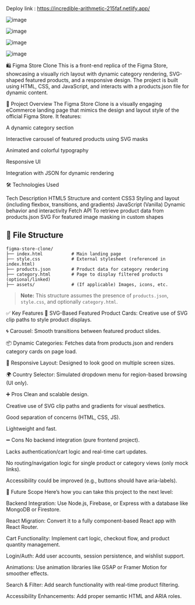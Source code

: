 Deploy link : https://incredible-arithmetic-215faf.netlify.app/ 

![image](https://github.com/user-attachments/assets/50d062ba-8362-4c44-8301-4a1d0b3b6b94)

![image](https://github.com/user-attachments/assets/8a4f4b46-5010-4679-954d-531d1db96a1b)

![image](https://github.com/user-attachments/assets/03deccea-5e7f-48ac-aa3e-da6cadb539d1)

![image](https://github.com/user-attachments/assets/34521aa6-6905-4de0-a65a-addc8ee9d0d5)

🛍️ Figma Store Clone
This is a front-end replica of the Figma Store, showcasing a visually rich layout with dynamic category rendering, SVG-shaped featured products, and a responsive design. The project is built using HTML, CSS, and JavaScript, and interacts with a products.json file for dynamic content.

🚀 Project Overview
The Figma Store Clone is a visually engaging eCommerce landing page that mimics the design and layout style of the official Figma Store. It features:

A dynamic category section

Interactive carousel of featured products using SVG masks

Animated and colorful typography

Responsive UI

Integration with JSON for dynamic rendering

🛠️ Technologies Used

Tech	Description
HTML5	Structure and content
CSS3	Styling and layout (including flexbox, transitions, and gradients)
JavaScript (Vanilla)	Dynamic behavior and interactivity
Fetch API	To retrieve product data from products.json
SVG	For featured image masking in custom shapes

## 📂 File Structure

```
figma-store-clone/
├── index.html           # Main landing page
├── style.css            # External stylesheet (referenced in index.html)
├── products.json        # Product data for category rendering
├── category.html        # Page to display filtered products (optional/linked)
├── assets/              # (If applicable) Images, icons, etc.
```

> **Note:** This structure assumes the presence of `products.json`, `style.css`, and optionally `category.html`.


✅ Key Features
🎨 SVG-Based Featured Product Cards: Creative use of SVG clip paths to style product displays.

🌀 Carousel: Smooth transitions between featured product slides.

📦 Dynamic Categories: Fetches data from products.json and renders category cards on page load.

📱 Responsive Layout: Designed to look good on multiple screen sizes.

🌍 Country Selector: Simulated dropdown menu for region-based browsing (UI only).

➕ Pros
Clean and scalable design.

Creative use of SVG clip paths and gradients for visual aesthetics.

Good separation of concerns (HTML, CSS, JS).

Lightweight and fast.

➖ Cons
No backend integration (pure frontend project).

Lacks authentication/cart logic and real-time cart updates.

No routing/navigation logic for single product or category views (only mock links).

Accessibility could be improved (e.g., buttons should have aria-labels).

🔮 Future Scope
Here’s how you can take this project to the next level:

Backend Integration: Use Node.js, Firebase, or Express with a database like MongoDB or Firestore.

React Migration: Convert it to a fully component-based React app with React Router.

Cart Functionality: Implement cart logic, checkout flow, and product quantity management.

Login/Auth: Add user accounts, session persistence, and wishlist support.

Animations: Use animation libraries like GSAP or Framer Motion for smoother effects.

Search & Filter: Add search functionality with real-time product filtering.

Accessibility Enhancements: Add proper semantic HTML and ARIA roles.
